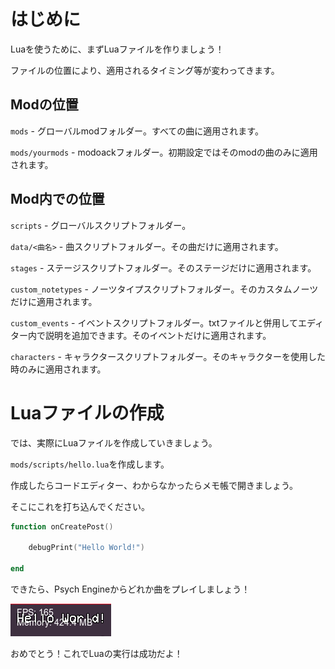 
# はじめに

Luaを使うために、まずLuaファイルを作りましょう！

ファイルの位置により、適用されるタイミング等が変わってきます。

## Modの位置
`mods` - グローバルmodフォルダー。すべての曲に適用されます。

`mods/yourmods` - modoackフォルダー。初期設定ではそのmodの曲のみに適用されます。

## Mod内での位置

`scripts` - グローバルスクリプトフォルダー。

`data/<曲名>` - 曲スクリプトフォルダー。その曲だけに適用されます。

`stages` - ステージスクリプトフォルダー。そのステージだけに適用されます。

`custom_notetypes` - ノーツタイプスクリプトフォルダー。そのカスタムノーツだけに適用されます。

`custom_events` - イベントスクリプトフォルダー。txtファイルと併用してエディター内で説明を追加できます。そのイベントだけに適用されます。

`characters` - キャラクタースクリプトフォルダー。そのキャラクターを使用した時のみに適用されます。

# Luaファイルの作成

では、実際にLuaファイルを作成していきましょう。

`mods/scripts/hello.lua`を作成します。

作成したらコードエディター、わからなかったらメモ帳で開きましょう。

そこにこれを打ち込んでください。

```lua
function onCreatePost()

    debugPrint("Hello World!")

end
```

できたら、Psych Engineからどれか曲をプレイしましょう！

![プレビュー](debugprint.png "プレビュー")

おめでとう！これでLuaの実行は成功だよ！